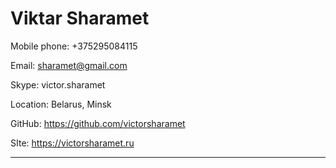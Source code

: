 # Viktar Sharamet

Mobile phone: +375295084115

Email: sharamet@gmail.com

Skype: victor.sharamet

Location: Belarus, Minsk

GitHub: https://github.com/victorsharamet

SIte: https://victorsharamet.ru

------

